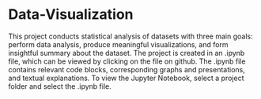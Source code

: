 # Data-Visualization
This project conducts statistical analysis of datasets with three main goals: perform data analysis, produce meaningful visualizations, and form insightful summary about the dataset. The project is created in an .ipynb file, which can be viewed by clicking on the file on github. The .ipynb file contains relevant code blocks, corresponding graphs and presentations, and textual explanations. To view the Jupyter Notebook, select a project folder and select the .ipynb file.
